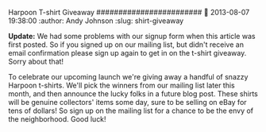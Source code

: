 Harpoon T-shirt Giveaway
########################
:date: 2013-08-07 19:38:00
:author: Andy Johnson
:slug: shirt-giveaway

**Update:** We had some problems with our signup form when this article was first posted. So if you signed up on our mailing list, but didn't receive an email confirmation please sign up again to get in on the t-shirt giveaway. Sorry about that!

To celebrate our upcoming launch we're giving away a handful of snazzy Harpoon t-shirts. We'll pick the winners from our mailing list later this month, and then announce the lucky folks in a future blog post. These shirts will be genuine collectors' items some day, sure to be selling on eBay for tens of dollars! So sign up on the mailing list for a chance to be the envy of the neighborhood. Good luck!